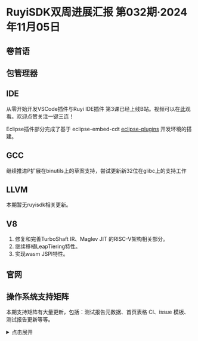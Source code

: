 # RuyiSDK双周进展汇报  第032期·2024年11月05日

## 卷首语

## 包管理器

## IDE
从零开始开发VSCode插件与Ruyi IDE插件 第3课已经上线B站。视频可以在[此](https://www.bilibili.com/video/BV1dxSXYzE6L/?share_source=copy_web&vd_source=ec7b3fbeca3203e5c990a2be1cbdeb2e)观看。欢迎点赞关注一键三连！

Eclipse插件部分完成了基于 eclipse-embed-cdt [eclipse-plugins](https://github.com/eclipse-embed-cdt/eclipse-plugins) 开发环境的搭建。

## GCC
继续推进P扩展在binutils上的草案支持，尝试更新新32位在glibc上的支持工作

## LLVM
本期暂无ruyisdk相关更新。

## V8
1. 修复和完善TurboShaft IR、Maglev JIT 的RISC-V架构相关部分。
2. 继续移植LeapTiering特性。
3. 实现wasm JSPI特性。

## 官网

## 操作系统支持矩阵

本期支持矩阵有大量更新，包括：测试报告元数据、首页表格 CI、issue 模板、测试报告更新等等。

<details>
<summary> 点击展开 </summary>

- CI Table gen [PR #49](https://github.com/ruyisdk/support-matrix/pull/49)
- VisionFive2/Ubuntu Ubuntu 24.10 & Ubuntu 24.04.1 LTS [PR #50](https://github.com/ruyisdk/support-matrix/pull/50)
- VisionFive2/Openkylin Openkylin 2.0，VisionFive2/Alpine [PR #51](https://github.com/ruyisdk/support-matrix/pull/51)
- PIC64GX/Ubuntu Ubuntu 24.10 [PR #52](https://github.com/ruyisdk/support-matrix/pull/52)
- CI Push Error fix [PR #53](https://github.com/ruyisdk/support-matrix/pull/53)
- BPI-F3 Bianbu v2.0：[PR #54](https://github.com/ruyisdk/support-matrix/pull/54)
- NeZha-D1s/Ubuntu: update test report for Ubuntu 24.10 and Ubuntu 24.04.1 LTS [PR #55](https://github.com/ruyisdk/support-matrix/pull/55)
- Metadata: Refactor and add sys variant [PR #56](https://github.com/ruyisdk/support-matrix/pull/56)
- VisionFive/Alpine: add test report, VisionFive2/Alpine: fix typo [PR #57](https://github.com/ruyisdk/support-matrix/pull/57)
- Icicle/Ubuntu: update test report for Ubuntu 24.10 and Ubuntu 24.04.1 LTS：[PR #58](https://github.com/ruyisdk/support-matrix/pull/58)
- Mars/Ubuntu: update test report for Ubuntu 24.10 and Ubuntu 24.04.1 LTS：[PR #59](https://github.com/ruyisdk/support-matrix/pull/59)
- Unmatched/Ubuntu: update test report for Ubuntu 24.10 and Ubuntu 24.04.1 LTS：[PR #60](https://github.com/ruyisdk/support-matrix/pull/60)
- D1_LicheeRV/Ubuntu: update test report for Ubuntu 24.10 and Ubuntu 24.04.1 LTS：[PR #61](https://github.com/ruyisdk/support-matrix/pull/61)
- LPi4a: Update RevyOS to 20240720：[PR #62](https://github.com/ruyisdk/support-matrix/pull/62)
- LPi4a/openKylin: Update to 2.0：[PR #63](https://github.com/ruyisdk/support-matrix/pull/63)
- CI: Modify table to pages：[PR #64](https://github.com/ruyisdk/support-matrix/pull/64)
- README: Remove all svgs and use pages from ci：[PR #65](https://github.com/ruyisdk/support-matrix/pull/65)
- VisionFive2/Archlinux: update archlinux to cwt23：[PR #66](https://github.com/ruyisdk/support-matrix/pull/66)
- VisionFive2/DietPi: add test report：[PR #67](https://github.com/ruyisdk/support-matrix/pull/67)
- VisionFive2/openSUSE: update openSUSE test report：[PR #68](https://github.com/ruyisdk/support-matrix/pull/68)
- PIC64GX/Ubuntu: fix typo：[PR #69](https://github.com/ruyisdk/support-matrix/pull/69)
- duo: Add uniproton basic support：[PR #70](https://github.com/ruyisdk/support-matrix/pull/70)
- README: Add desc for tools：[PR #71](https://github.com/ruyisdk/support-matrix/pull/71)
- CI: Tables gen CI redesign：[PR #72](https://github.com/ruyisdk/support-matrix/pull/72)
- Template: Add new templates：[PR #74](https://github.com/ruyisdk/support-matrix/pull/74)
- CI: Add debug mode and pr target：[PR #76](https://github.com/ruyisdk/support-matrix/pull/76)
- Metadata: fix and tweaks：[PR #89](https://github.com/ruyisdk/support-matrix/pull/89)
- BPI-F3: Added Fedora test report：[PR #90](https://github.com/ruyisdk/support-matrix/pull/90)
- duo256m/openeuler: Add openEuler support for duo256：[PR #91](https://github.com/ruyisdk/support-matrix/pull/91)
- BPI-F3: Added OpenWrt test report：[PR #93](https://github.com/ruyisdk/support-matrix/pull/93)
- Metadata: sync metadata and test report：[PR #94](https://github.com/ruyisdk/support-matrix/pull/94)
- LPi4a/deepin: Update to 20240815 [PR #95](https://github.com/ruyisdk/support-matrix/pull/95)
- Metadata: Add multi-language support [PR #96](https://github.com/ruyisdk/support-matrix/pull/96)
- Duo/BuildRoot: Update to v1.1.3 [PR #98](https://github.com/ruyisdk/support-matrix/pull/98)
</details>